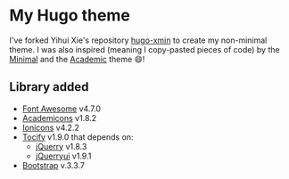 # My Hugo theme

I've forked Yihui Xie's repository [hugo-xmin](https://github.com/yihui/hugo-xmin) to create my non-minimal theme.
I was also inspired (meaning I copy-pasted pieces of code) by the [Minimal](https://themes.gohugo.io/minimal/) and the [Academic](https://themes.gohugo.io/academic/) theme :smile:!

## Library added

- [Font Awesome](https://fontawesome.com/get-started) v4.7.0
- [Academicons](https://github.com/jpswalsh/academicons) v1.8.2
- [Ionicons](https://ionicons.com/) v4.2.2
- [Tocify](http://gregfranko.com/jquery.tocify.js/) v1.9.0 that depends οn:
  - [jQuerry](https://jquery.com/) v1.8.3
  - [jQuerryui](https://jqueryui.com/) v1.9.1
- [Bootstrap](https://getbootstrap.com/docs/3.3/) v.3.3.7
